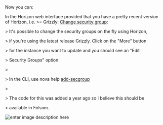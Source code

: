 Now you can:

In the Horizon web interface provided that you have a pretty recent version of Horizon, i.e. \>= Grizzly: [Change security group][1]:

\> It's possible to change the security groups on the fly using Horizon,

\> if you're using the latest release Grizzly. Click on the "More" button

\> for the instance you want to update and you should see an "Edit

\> Security Groups" option.

\> 

\> In the CLI, use nova help [add-secgroup][2]

\> 

\> The code for this was added a year ago so I believe this should be

\> available in Folsom.

![enter image description here][3]

 [1]: https://ask.openstack.org/en/question/2295/change-security-group/

 [2]: http://docs.openstack.org/user-guide/content/novaclient\_commands.html

 [3]: http://i.stack.imgur.com/vkrGa.png